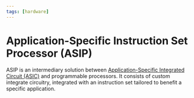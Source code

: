 ```yaml
---
tags: [hardware]
---
```


# Application-Specific Instruction Set Processor (ASIP)

ASIP is an intermediary solution between [Application-Specific Integrated Circuit (ASIC)](202404051250.md)
and programmable processors. It consists of custom integrate circuitry,
integrated with an instruction set tailored to benefit a specific application.
